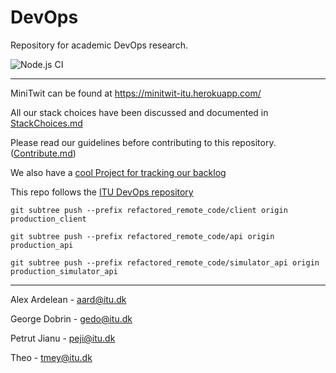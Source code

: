 # DevOps

Repository for academic DevOps research.

![Node.js CI](https://github.com/alexander34ro/DevOps/workflows/Node.js%20CI/badge.svg?event=check_suite)

---

MiniTwit can be found at https://minitwit-itu.herokuapp.com/

All our stack choices have been discussed and documented in [StackChoices.md](https://github.com/alexander34ro/DevOps/blob/master/StackChoices.md)

Please read our guidelines before contributing to this repository. ([Contribute.md](https://github.com/alexander34ro/DevOps/blob/master/Contribute.md))

We also have a [cool Project for tracking our backlog](https://github.com/alexander34ro/DevOps/projects/1)

This repo follows the [ITU DevOps repository](https://github.com/itu-devops/2020-spring)

`git subtree push --prefix refactored_remote_code/client origin production_client`

`git subtree push --prefix refactored_remote_code/api origin production_api`

`git subtree push --prefix refactored_remote_code/simulator_api origin production_simulator_api`

---

Alex Ardelean  - aard@itu.dk

George Dobrin  - gedo@itu.dk

Petrut Jianu   - peji@itu.dk

Theo           - tmey@itu.dk
